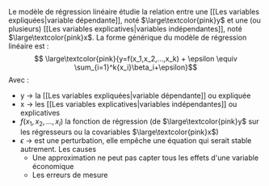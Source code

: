 Le modèle de régression linéaire étudie la relation entre une [[Les variables expliquées|variable dépendante]], noté $\large\textcolor{pink}y$ et une (ou plusieurs) [[Les variables explicatives|variables indépendantes]], noté $\large\textcolor{pink}x$.
La forme générique du modèle de régression linéaire est :
$$ \large\textcolor{pink}{y=f(x_1,x_2,...,x_k) + \epsilon \equiv \sum_{i=1}^k{x_i}\beta_i+\epsilon}$$
Avec :  
- y -> la [[Les variables expliquées|variable dépendante]] ou expliquée  
- x -> les [[Les variables explicatives|variables indépendantes]] ou explicatives
- $f(x_1,x_2,...,x_l)$ la fonction de régression (de $\large\textcolor{pink}y$ sur les régresseurs ou la covariables $\large\textcolor{pink}x$)
- $\epsilon$ -> est une perturbation, elle empêche une équation qui serait stable autrement. Les causes
	- Une approximation ne peut pas capter tous les effets d'une variable économique
	- Les erreurs de mesure

